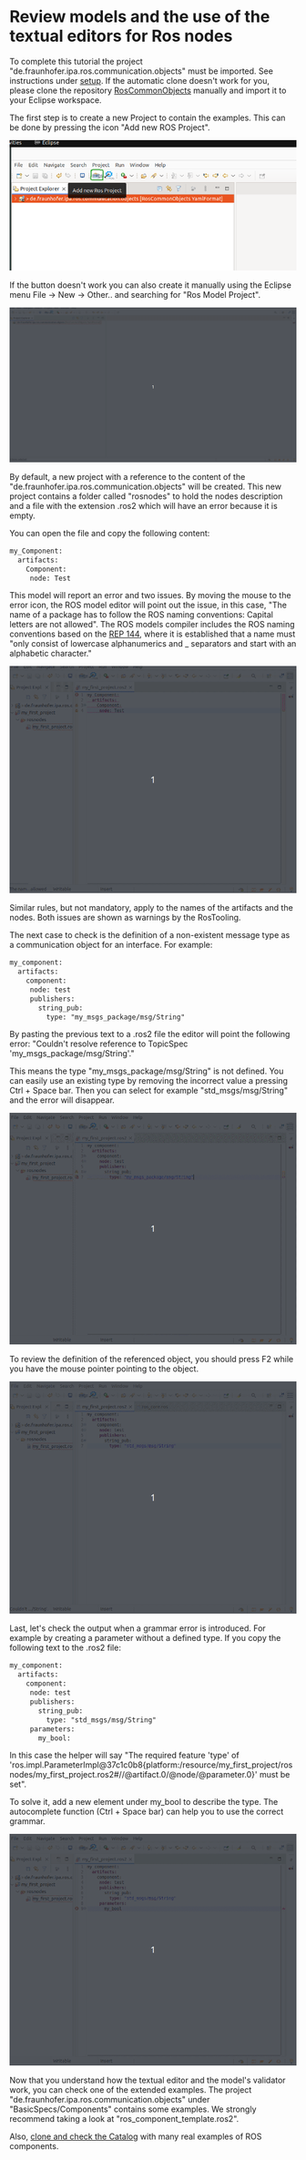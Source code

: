 # Review models and the use of the textual editors for Ros nodes

To complete this tutorial the project "de.fraunhofer.ipa.ros.communication.objects" must be imported. See instructions under [setup](Environment_setup.md). If the automatic clone doesn't work for you, please clone the repository [RosCommonObjects](https://github.com/ipa320/RosCommonObjects) manually and import it to your Eclipse workspace.

The first step is to create a new Project to contain the examples. This can be done by pressing the icon "Add new ROS Project".

![alt text](images/create_new_RosProject.png)

If the button doesn't work you can also create it manually using the Eclipse menu File -> New -> Other.. and searching for "Ros Model Project".

![alt text](images/first_project_tutorial.gif)

By default, a new project with a reference to the content of the "de.fraunhofer.ipa.ros.communication.objects" will be created. This new project contains a folder called "rosnodes" to hold the nodes description and a file with the extension .ros2 which will have an error because it is empty.

You can open the file and copy the following content:

```
my_Component:
  artifacts: 
    Component:
     node: Test
```

This model will report an error and two issues. By moving the mouse to the error icon, the ROS model editor will point out the issue, in this case, "The name of a package has to follow the ROS naming conventions: Capital letters are not allowed". The ROS models compiler includes the ROS naming conventions based on the [REP 144](https://ros.org/reps/rep-0144.html), where it is established that a name must "only consist of lowercase alphanumerics and _ separators and start with an alphabetic character."

![alt text](images/01_learn_rosmodels.gif )

Similar rules, but not mandatory, apply to the names of the artifacts and the nodes. Both issues are shown as warnings by the RosTooling.

The next case to check is the definition of a non-existent message type as a communication object for an interface. For example:

```
my_component:
  artifacts: 
    component:
     node: test
     publishers:
       string_pub:
         type: "my_msgs_package/msg/String"
```

By pasting the previous text to a .ros2 file the editor will point the following error: "Couldn't resolve reference to TopicSpec 'my_msgs_package/msg/String'." 

This means the type "my_msgs_package/msg/String" is not defined. You can easily use an existing type by removing the incorrect value a pressing Ctrl + Space bar. Then you can select for example "std_msgs/msg/String" and the error will disappear.

![alt text](images/02_learn_rosmodels.gif)

To review the definition of the referenced object, you should press F2 while you have the mouse pointer pointing to the object.

![alt text](images/03_learn_rosmodels.gif)

Last, let's check the output when a grammar error is introduced. For example by creating a parameter without a defined type. If you copy the following text to the .ros2 file:

```
my_component:
  artifacts: 
    component:
     node: test
     publishers:
       string_pub:
         type: "std_msgs/msg/String"
     parameters:
       my_bool:
```

In this case the helper will say "The required feature 'type' of 'ros.impl.ParameterImpl@37c1c0b8{platform:/resource/my_first_project/rosnodes/my_first_project.ros2#//@artifact.0/@node/@parameter.0}' must be set". 

To solve it, add a new element under my_bool to describe the type. The autocomplete function (Ctrl + Space bar) can help you to use the correct grammar.

![alt text](images/04_learn_rosmodels.gif)

Now that you understand how the textual editor and the model's validator work, you can check one of the extended examples. The project "de.fraunhofer.ipa.ros.communication.objects" under "BasicSpecs/Components" contains some examples. We strongly recommend taking a look at "ros_component_template.ros2".

Also, [clone and check the Catalog](Environment_setup.md#3-import-the-catalog) with many real examples of ROS components.